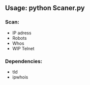 ## Usage: python Scaner.py

### Scan:
* IP adress
* Robots
* Whos
* WIP Telnet

### Dependencies:
* tld
* ipwhois


